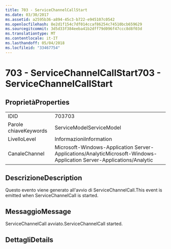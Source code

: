 ```yaml
---
title: 703 - ServiceChannelCallStart
ms.date: 03/30/2017
ms.assetid: a2595b36-a894-45c3-b722-e945107c0542
ms.openlocfilehash: 8e2d1f154c7df014ccaf86254c74510bcb659629
ms.sourcegitcommit: 3d5d33f384eeba41b2dff79d096f47ccc8d8f03d
ms.translationtype: MT
ms.contentlocale: it-IT
ms.lasthandoff: 05/04/2018
ms.locfileid: "33467754"
---
```

# <a name="703---servicechannelcallstart"></a><span data-ttu-id="e470b-102">703 - ServiceChannelCallStart</span><span class="sxs-lookup"><span data-stu-id="e470b-102">703 - ServiceChannelCallStart</span></span>
## <a name="properties"></a><span data-ttu-id="e470b-103">Proprietà</span><span class="sxs-lookup"><span data-stu-id="e470b-103">Properties</span></span>  
  
|||  
|-|-|  
|<span data-ttu-id="e470b-104">ID</span><span class="sxs-lookup"><span data-stu-id="e470b-104">ID</span></span>|<span data-ttu-id="e470b-105">703</span><span class="sxs-lookup"><span data-stu-id="e470b-105">703</span></span>|  
|<span data-ttu-id="e470b-106">Parole chiave</span><span class="sxs-lookup"><span data-stu-id="e470b-106">Keywords</span></span>|<span data-ttu-id="e470b-107">ServiceModel</span><span class="sxs-lookup"><span data-stu-id="e470b-107">ServiceModel</span></span>|  
|<span data-ttu-id="e470b-108">Livello</span><span class="sxs-lookup"><span data-stu-id="e470b-108">Level</span></span>|<span data-ttu-id="e470b-109">Informazioni</span><span class="sxs-lookup"><span data-stu-id="e470b-109">Information</span></span>|  
|<span data-ttu-id="e470b-110">Canale</span><span class="sxs-lookup"><span data-stu-id="e470b-110">Channel</span></span>|<span data-ttu-id="e470b-111">Microsoft-Windows-Application Server-Applications/Analytic</span><span class="sxs-lookup"><span data-stu-id="e470b-111">Microsoft-Windows-Application Server-Applications/Analytic</span></span>|  
  
## <a name="description"></a><span data-ttu-id="e470b-112">Descrizione</span><span class="sxs-lookup"><span data-stu-id="e470b-112">Description</span></span>  
 <span data-ttu-id="e470b-113">Questo evento viene generato all'avvio di ServiceChannelCall.</span><span class="sxs-lookup"><span data-stu-id="e470b-113">This event is emitted when ServiceChannelCall is started.</span></span>  
  
## <a name="message"></a><span data-ttu-id="e470b-114">Messaggio</span><span class="sxs-lookup"><span data-stu-id="e470b-114">Message</span></span>  
 <span data-ttu-id="e470b-115">ServiceChannelCall avviato.</span><span class="sxs-lookup"><span data-stu-id="e470b-115">ServiceChannelCall started.</span></span>  
  
## <a name="details"></a><span data-ttu-id="e470b-116">Dettagli</span><span class="sxs-lookup"><span data-stu-id="e470b-116">Details</span></span>

